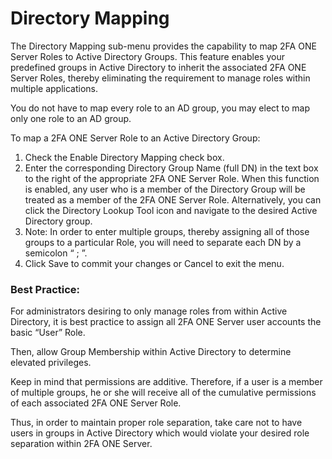 # Directory Mapping

The Directory Mapping sub-menu provides the capability to map 2FA ONE Server Roles to Active Directory Groups. This feature enables your predefined groups in Active Directory to inherit the associated 2FA ONE Server Roles, thereby eliminating the requirement to manage roles within multiple applications. 

You do not have to map every role to an AD group, you may elect to map only one role to an AD group. 

To map a 2FA ONE Server Role to an Active Directory Group:
1.	Check the Enable Directory Mapping check box. 
2.	Enter the corresponding Directory Group Name (full DN) in the text box to the right of the appropriate 2FA ONE Server Role. When this function is enabled, any user who is a member of the Directory Group will be treated as a member of the 2FA ONE Server Role. Alternatively, you can click the Directory Lookup Tool icon and navigate to the desired Active Directory group. 
  3.	Note: In order to enter multiple groups, thereby assigning all of those groups to a particular Role, you will need to separate each DN by a semicolon “ ; ”. 
3.	Click Save to commit your changes or Cancel to exit the menu. 

### Best Practice:
For administrators desiring to only manage roles from within Active Directory, it is best practice to assign all 2FA ONE Server user accounts the basic “User” Role.

Then, allow Group Membership within Active Directory to determine elevated privileges. 

Keep in mind that permissions are
additive. Therefore, if a user is a member of multiple groups, he or she will receive all of the cumulative permissions of each associated 2FA ONE Server Role. 

Thus, in order to maintain proper role separation, take care not to have users in groups in Active Directory which would violate your desired role separation within 2FA ONE Server.
